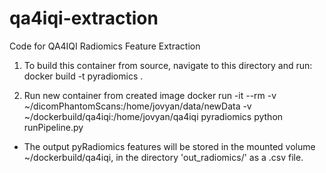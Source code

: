 # qa4iqi-extraction
Code for QA4IQI Radiomics Feature Extraction

1. To build this container from source, navigate to this directory and run:
docker build -t pyradiomics .

2. Run new container from created image
docker run -it --rm -v ~/dicomPhantomScans:/home/jovyan/data/newData -v ~/dockerbuild/qa4iqi:/home/jovyan/qa4iqi pyradiomics python runPipeline.py

* The output pyRadiomics features will be stored in the mounted volume ~/dockerbuild/qa4iqi, in the directory 'out_radiomics/' as a .csv file.
